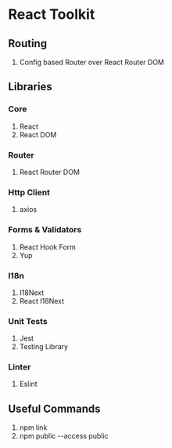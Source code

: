 # React Toolkit

## Routing

1. Config based Router over React Router DOM

## Libraries

### Core

1. React
2. React DOM

### Router

1. React Router DOM

### Http Client

1. axios

### Forms & Validators

1. React Hook Form
2. Yup

### I18n

1. I18Next
2. React I18Next

### Unit Tests

1. Jest
2. Testing Library

### Linter

1. Eslint

## Useful Commands

1. npm link
2. npm public --access public
